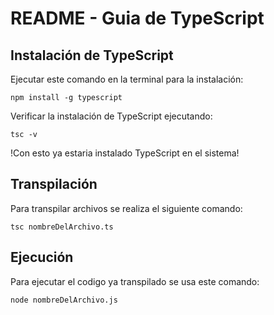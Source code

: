 # README - Guia de TypeScript

## Instalación de TypeScript
Ejecutar este comando en la terminal para la instalación:

```shell
npm install -g typescript
```

Verificar la instalación de TypeScript ejecutando:

```shell
tsc -v
```

!Con esto ya estaria instalado TypeScript en el sistema!

## Transpilación

Para transpilar archivos se realiza el siguiente comando:

```shell
tsc nombreDelArchivo.ts
```

## Ejecución

Para ejecutar el codigo ya transpilado se usa este comando:

```shell
node nombreDelArchivo.js
```